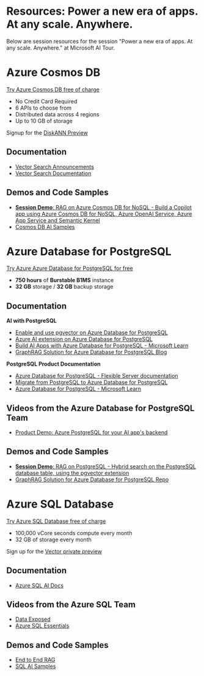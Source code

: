 # Resources: Power a new era of apps. At any scale. Anywhere.

Below are session resources for the session "Power a new era of apps. At any scale. Anywhere." at Microsoft AI Tour.

# Azure Cosmos DB

[Try Azure Cosmos DB free of charge](https://aka.ms/aitour-data-cosmosdb-trycosmosdb)

- No Credit Card Required
- 6 APIs to choose from
- Distributed data across 4 regions
- Up to 10 GB of storage

Signup for the [DiskANN Preview](https://aka.ms/aitour-data-cosmosdb-diskannpreview)

## Documentation

- [Vector Search Announcements](https://aka.ms/aitour-data-cosmosdb-vectorsearchannouncements)
- [Vector Search Documentation](https://aka.ms/aitour-data-cosmosdb-vectorsearch) 


## Demos and Code Samples

- [**Session Demo**: RAG on Azure Cosmos DB for NoSQL - Build a Copilot app using Azure Cosmos DB for NoSQL, Azure OpenAI Service, Azure App Service and Semantic Kernel](https://aka.ms/aitour-data-cosmosdb-demo)
- [Cosmos DB AI Samples](https://aka.ms/aitour-data-cosmosdb-aisamples) 

# Azure Database for PostgreSQL

[Try Azure Azure Database for PostgreSQL for free](https://aka.ms/trypostgresql)

- **750 hours** of **Burstable B1MS** instance
- **32 GB** storage / **32 GB** backup storage

## Documentation

**AI with PostgreSQL**
- [Enable and use pgvector on Azure Database for PostgreSQL](https://aka.ms/aitour-data-postgresql-pgvector)
- [Azure AI extension on Azure Database for PostgreSQL](https://aka.ms/aitour-data-postgresql-azure-ai)
- [Build AI Apps with Azure Database for PostgreSQL - Microsoft Learn](https://aka.ms/aitour-data-postgresql-build-ai-apps)
- [GraphRAG Solution for Azure Database for PostgreSQL Blog](https://aka.ms/aitour-data-postgresql-graphrag-blog)

**PostgreSQL Product Documentation**
- [Azure Database for PostgreSQL - Flexible Server documentation](https://aka.ms/aitour-data-postgresql-docs)
- [Migrate from PostgreSQL to Azure Database for PostgreSQL](https://aka.ms/aitour-data-postgresql-migration)
- [Azure Database for PostgreSQL - Microsoft Learn](https://aka.ms/aitour-data-postgresql-learn)

## Videos from the Azure Database for PostgreSQL Team

- [Product Demo: Azure PostgreSQL for your AI app's backend](https://aka.ms/aitour-data-postgresql-product-demo)

## Demos and Code Samples

- [**Session Demo**: RAG on PostgreSQL - Hybrid search on the PostgreSQL database table, using the pgvector extension](https://aka.ms/aitour-data-postgresql-demo)
- [GraphRAG Solution for Azure Database for PostgreSQL Repo](https://aka.ms/aitour-data-postgresql-graphrag-repo)

# Azure SQL Database

[Try Azure SQL Database free of charge](https://aka.ms/aitour-data-azuresql-freedboffer) 

- 100,000 vCore seconds compute every month
- 32 GB of storage every month

Sign up for the [Vector private preview](https://aka.ms/aitour-data-azuresql-vector-eap)

## Documentation

- [Azure SQL AI Docs](https://aka.ms/aitour-data-azuresql-aidocs)

## Videos from the Azure SQL Team
- [Data Exposed](https://aka.ms/aitour-data-azuresql-dataexposed)
- [Azure SQL Essentials](https://aka.ms/aitour-data-azuresql-essentials)

## Demos and Code Samples
- [End to End RAG](https://aka.ms/aitour-data-azuresql-e2e)
- [SQL AI Samples](https://aka.ms/aitour-data-azuresql-aisamples)
